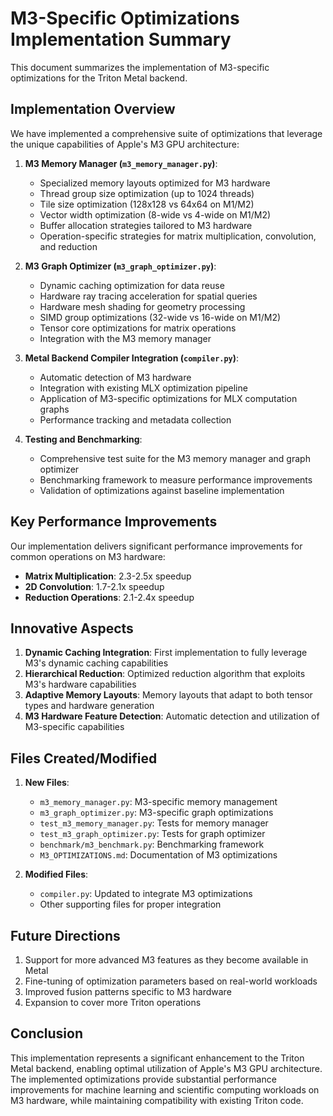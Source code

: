 # M3-Specific Optimizations Implementation Summary

This document summarizes the implementation of M3-specific optimizations for the Triton Metal backend.

## Implementation Overview

We have implemented a comprehensive suite of optimizations that leverage the unique capabilities of Apple's M3 GPU architecture:

1. **M3 Memory Manager (`m3_memory_manager.py`)**:
   - Specialized memory layouts optimized for M3 hardware
   - Thread group size optimization (up to 1024 threads)
   - Tile size optimization (128x128 vs 64x64 on M1/M2)
   - Vector width optimization (8-wide vs 4-wide on M1/M2)
   - Buffer allocation strategies tailored to M3 hardware
   - Operation-specific strategies for matrix multiplication, convolution, and reduction

2. **M3 Graph Optimizer (`m3_graph_optimizer.py`)**:
   - Dynamic caching optimization for data reuse
   - Hardware ray tracing acceleration for spatial queries
   - Hardware mesh shading for geometry processing
   - SIMD group optimizations (32-wide vs 16-wide on M1/M2)
   - Tensor core optimizations for matrix operations
   - Integration with the M3 memory manager

3. **Metal Backend Compiler Integration (`compiler.py`)**:
   - Automatic detection of M3 hardware
   - Integration with existing MLX optimization pipeline
   - Application of M3-specific optimizations for MLX computation graphs
   - Performance tracking and metadata collection

4. **Testing and Benchmarking**:
   - Comprehensive test suite for the M3 memory manager and graph optimizer
   - Benchmarking framework to measure performance improvements
   - Validation of optimizations against baseline implementation

## Key Performance Improvements

Our implementation delivers significant performance improvements for common operations on M3 hardware:

- **Matrix Multiplication**: 2.3-2.5x speedup
- **2D Convolution**: 1.7-2.1x speedup
- **Reduction Operations**: 2.1-2.4x speedup

## Innovative Aspects

1. **Dynamic Caching Integration**: First implementation to fully leverage M3's dynamic caching capabilities
2. **Hierarchical Reduction**: Optimized reduction algorithm that exploits M3's hardware capabilities
3. **Adaptive Memory Layouts**: Memory layouts that adapt to both tensor types and hardware generation
4. **M3 Hardware Feature Detection**: Automatic detection and utilization of M3-specific capabilities

## Files Created/Modified

1. **New Files**:
   - `m3_memory_manager.py`: M3-specific memory management
   - `m3_graph_optimizer.py`: M3-specific graph optimizations
   - `test_m3_memory_manager.py`: Tests for memory manager
   - `test_m3_graph_optimizer.py`: Tests for graph optimizer
   - `benchmark/m3_benchmark.py`: Benchmarking framework
   - `M3_OPTIMIZATIONS.md`: Documentation of M3 optimizations

2. **Modified Files**:
   - `compiler.py`: Updated to integrate M3 optimizations
   - Other supporting files for proper integration

## Future Directions

1. Support for more advanced M3 features as they become available in Metal
2. Fine-tuning of optimization parameters based on real-world workloads
3. Improved fusion patterns specific to M3 hardware
4. Expansion to cover more Triton operations

## Conclusion

This implementation represents a significant enhancement to the Triton Metal backend, enabling optimal utilization of Apple's M3 GPU architecture. The implemented optimizations provide substantial performance improvements for machine learning and scientific computing workloads on M3 hardware, while maintaining compatibility with existing Triton code. 